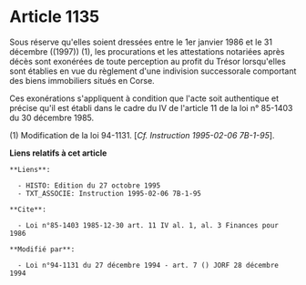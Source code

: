 # Article 1135

Sous réserve qu'elles soient dressées entre le 1er janvier 1986 et le 31 décembre ((1997)) (1), les procurations et les
attestations notariées après décès sont exonérées de toute perception au profit du Trésor lorsqu'elles sont établies en vue
du règlement d'une indivision successorale comportant des biens immobiliers situés en Corse.

Ces exonérations s'appliquent à condition que l'acte soit authentique et précise qu'il est établi dans le cadre du IV de
l'article 11 de la loi n° 85-1403 du 30 décembre 1985.

(1) Modification de la loi 94-1131. [*Cf. Instruction 1995-02-06 7B-1-95*].

**Liens relatifs à cet article**

	**Liens**:

	  - HISTO: Edition du 27 octobre 1995
	  - TXT_ASSOCIE: Instruction 1995-02-06 7B-1-95

	**Cite**:

	  - Loi n°85-1403 1985-12-30 art. 11 IV al. 1, al. 3 Finances pour 1986

	**Modifié par**:

	  - Loi n°94-1131 du 27 décembre 1994 - art. 7 () JORF 28 décembre 1994
